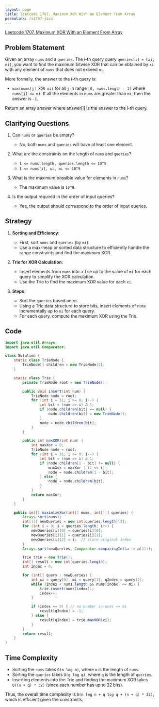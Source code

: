 ```yaml
---
layout: page
title: leetcode 1707. Maximum XOR With an Element From Array
permalink: /s1707-java
---
```

[Leetcode 1707. Maximum XOR With an Element From Array](https://algoadvance.github.io/algoadvance/l1707)
## Problem Statement

Given an array `nums` and a `queries`. The i-th query query `queries[i] = [xi, mi]`, you want to find the maximum bitwise XOR that can be obtained by `xi` with any element of `nums` that does not exceed `mi`.

More formally, the answer to the i-th query is:
- `max(nums[j] XOR xi)` for all `j` in range `[0, nums.length - 1]` where `nums[j] <= mi`.
If all the elements in `nums` are greater than `mi`, then the answer is `-1`.

Return an array answer where answer[i] is the answer to the i-th query.

## Clarifying Questions

1. Can `nums` or `queries` be empty?
   - No, both `nums` and `queries` will have at least one element.

2. What are the constraints on the length of `nums` and `queries`?
   - `1 <= nums.length, queries.length <= 10^5`
   - `1 <= nums[i], xi, mi <= 10^9`

3. What is the maximum possible value for elements in `nums`?
   - The maximum value is `10^9`.

4. Is the output required in the order of input queries?
   - Yes, the output should correspond to the order of input queries.

## Strategy

1. **Sorting and Efficiency**:
   - First, sort `nums` and `queries` (by `mi`).
   - Use a max-heap or sorted data structure to efficiently handle the range constraints and find the maximum XOR.

2. **Trie for XOR Calculation**:
   - Insert elements from `nums` into a Trie up to the value of `mi` for each query to simplify the XOR calculation.
   - Use the Trie to find the maximum XOR value for each `xi`.

3. **Steps**:
   - Sort the `queries` based on `mi`.
   - Using a Trie data structure to store bits, insert elements of `nums` incrementally up to `mi` for each query.
   - For each query, compute the maximum XOR using the Trie.

## Code

```java
import java.util.Arrays;
import java.util.Comparator;

class Solution {
    static class TrieNode {
        TrieNode[] children = new TrieNode[2];
    }

    static class Trie {
        private TrieNode root = new TrieNode();

        public void insert(int num) {
            TrieNode node = root;
            for (int i = 31; i >= 0; i--) {
                int bit = (num >> i) & 1;
                if (node.children[bit] == null) {
                    node.children[bit] = new TrieNode();
                }
                node = node.children[bit];
            }
        }

        public int maxXOR(int num) {
            int maxXor = 0;
            TrieNode node = root;
            for (int i = 31; i >= 0; i--) {
                int bit = (num >> i) & 1;
                if (node.children[1 - bit] != null) {
                    maxXor = maxXor | (1 << i);
                    node = node.children[1 - bit];
                } else {
                    node = node.children[bit];
                }
            }
            return maxXor;
        }
    }

    public int[] maximizeXor(int[] nums, int[][] queries) {
        Arrays.sort(nums);
        int[][] newQueries = new int[queries.length][3];
        for (int i = 0; i < queries.length; i++) {
            newQueries[i][0] = queries[i][0];
            newQueries[i][1] = queries[i][1];
            newQueries[i][2] = i;  // store original index
        }
        Arrays.sort(newQueries, Comparator.comparingInt(a -> a[1]));

        Trie trie = new Trie();
        int[] result = new int[queries.length];
        int index = 0;

        for (int[] query : newQueries) {
            int xi = query[0], mi = query[1], qIndex = query[2];
            while (index < nums.length && nums[index] <= mi) {
                trie.insert(nums[index]);
                index++;
            }

            if (index == 0) { // no number in nums <= mi
                result[qIndex] = -1;
            } else {
                result[qIndex] = trie.maxXOR(xi);
            }
        }
        return result;
    }
}
```

## Time Complexity

- Sorting the `nums` takes `O(n log n)`, where `n` is the length of `nums`.
- Sorting the `queries` takes `O(q log q)`, where `q` is the length of `queries`.
- Inserting elements into the Trie and finding the maximum XOR takes `O((n + q) * 32)` (since each number has up to 32 bits).

Thus, the overall time complexity is `O(n log n + q log q + (n + q) * 32)`, which is efficient given the constraints.